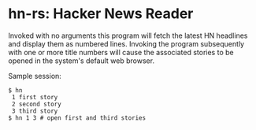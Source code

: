 # hn-rs: Hacker News Reader

Invoked with no arguments this program will fetch the latest HN
headlines and display them as numbered lines.  Invoking the program
subsequently with one or more title numbers will cause the associated
stories to be opened in the system's default web browser.

Sample session:

```
$ hn
 1 first story
 2 second story
 3 third story
$ hn 1 3 # open first and third stories
```
